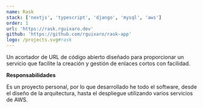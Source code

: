 ```yaml
---
name: Rask
stack: ['nextjs', 'typescript', 'django', 'mysql', 'aws']
order: 1
url: 'https://rask.rguixaro.dev'
github: 'https://github.com/rguixaro/rask-app'
logo: /projects.svg#rask
---
```


Un acortador de URL de código abierto diseñado para proporcionar un servicio que
facilite la creación y gestión de enlaces cortos con facilidad.

<b>Responsabilidades</b>

Es un proyecto personal, por lo que desarrollado he todo el software, desde el diseño
de la arquitectura, hasta el despliegue utilizando varios servicios de AWS.
